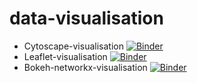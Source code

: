 # data-visualisation

- Cytoscape-visualisation [![Binder](https://mybinder.org/badge_logo.svg)](https://mybinder.org/v2/gh/tydenet/data-visualisation/HEAD?labpath=cytoscape-visualisation.ipynb)
- Leaflet-visualisation [![Binder](https://mybinder.org/badge_logo.svg)](https://mybinder.org/v2/gh/tydenet/data-visualisation/HEAD?labpath=leaflet-visualisation.ipynb)
- Bokeh-networkx-visualisation [![Binder](https://mybinder.org/badge_logo.svg)](https://mybinder.org/v2/gh/tydenet/data-visualisation/HEAD?labpath=Bokeh-networkx-visualisation.ipynb)
